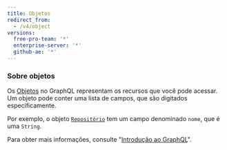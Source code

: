 ```yaml
---
title: Objetos
redirect_from:
  - /v4/object
versions:
  free-pro-team: '*'
  enterprise-server: '*'
  github-ae: '*'
---
```


### Sobre objetos

Os [Objetos](https://graphql.github.io/graphql-spec/June2018/#sec-Objects) no GraphQL representam os recursos que você pode acessar. Um objeto pode conter uma lista de campos, que são digitados especificamente.

Por exemplo, o objeto [`Repositório`](/graphql/reference/objects#repository) tem um campo denominado `nome`, que é uma `String`.

Para obter mais informações, consulte "[Introdução ao GraphQL](/v4/guides/intro-to-graphql)".

<!-- this page is pre-rendered by scripts because it's too big to load dynamically -->
<!-- see lib/graphql/static/prerendered-objects.json -->
